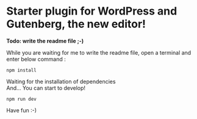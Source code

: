# Starter plugin for WordPress and Gutenberg, the new editor!

**Todo: write the readme file ;-)**

While you are waiting for me to write the readme file, open a terminal and enter below command :

`npm install`

Waiting for the installation of dependencies<br>And... You can start to develop!

`npm run dev`

Have fun :-)
